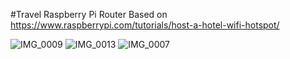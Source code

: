 #Travel Raspberry Pi Router
Based on https://www.raspberrypi.com/tutorials/host-a-hotel-wifi-hotspot/

![IMG_0009](https://github.com/leftyfb/travel-pi/assets/3206263/de644a36-52d2-4ba9-bf7b-3ea9b1a62c80)
![IMG_0013](https://github.com/leftyfb/travel-pi/assets/3206263/c36dacd9-3dd3-4f09-9c2d-24d2ed663031)
![IMG_0007](https://github.com/leftyfb/travel-pi/assets/3206263/83d20e62-7847-4824-8fb7-67b7633eab79)
